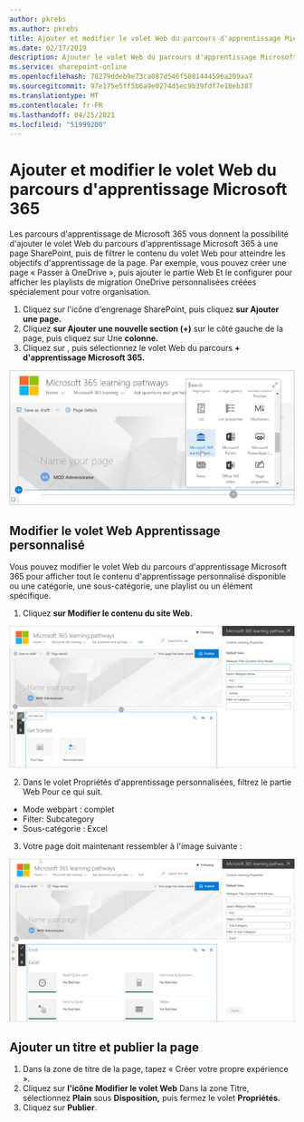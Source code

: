 ```yaml
---
author: pkrebs
ms.author: pkrebs
title: Ajouter et modifier le volet Web du parcours d'apprentissage Microsoft 365
ms.date: 02/17/2019
description: Ajouter le volet Web du parcours d'apprentissage Microsoft 365 à une page SharePoint
ms.service: sharepoint-online
ms.openlocfilehash: 78279ddeb9e73ca087d546f5081444596a209aa7
ms.sourcegitcommit: 97e175e5ff5b6a9e0274d5ec9b39fdf7e18eb387
ms.translationtype: MT
ms.contentlocale: fr-FR
ms.lasthandoff: 04/25/2021
ms.locfileid: "51999200"
---
```

# <a name="add-and-edit-the-microsoft-365-learning-pathways-web-part"></a>Ajouter et modifier le volet Web du parcours d'apprentissage Microsoft 365

Les parcours d'apprentissage de Microsoft 365 vous donnent la possibilité d'ajouter le volet Web du parcours d'apprentissage Microsoft 365 à une page SharePoint, puis de filtrer le contenu du volet Web pour atteindre les objectifs d'apprentissage de la page. Par exemple, vous pouvez créer une page « Passer à OneDrive », puis ajouter le partie Web Et le configurer pour afficher les playlists de migration OneDrive personnalisées créées spécialement pour votre organisation.

1.  Cliquez sur l'icône d'engrenage SharePoint, puis cliquez **sur Ajouter une page.**
2.  Cliquez **sur Ajouter une nouvelle section (+)** sur le côté gauche de la page, puis cliquez sur Une **colonne.**
3.  Cliquez sur , puis sélectionnez le volet Web du parcours **+** **d'apprentissage Microsoft 365.** 

![cg-webpartadd.png](media/cg-webpartadd.png)

## <a name="edit-the-custom-learning-web-part"></a>Modifier le volet Web Apprentissage personnalisé
Vous pouvez modifier le volet Web du parcours d'apprentissage Microsoft 365 pour afficher tout le contenu d'apprentissage personnalisé disponible ou une catégorie, une sous-catégorie, une playlist ou un élément spécifique. 

1.  Cliquez **sur Modifier le contenu du site Web.**

![cg-webpartedit.png](media/cg-webpartedit.png)

2. Dans le volet Propriétés d'apprentissage personnalisées, filtrez le partie Web Pour ce qui suit. 

- Mode webpart : complet
- Filter: Subcategory
- Sous-catégorie : Excel

3. Votre page doit maintenant ressembler à l'image suivante : 

![cg-webpartfilter.png](media/cg-webpartfilter.png)

## <a name="add-a-title-and-publish-the-page"></a>Ajouter un titre et publier la page
1. Dans la zone de titre de la page, tapez « Créer votre propre expérience ».
2. Cliquez sur **l'icône Modifier le volet Web** Dans la zone Titre, sélectionnez **Plain** sous **Disposition,** puis fermez le volet **Propriétés.**
3. Cliquez sur **Publier**.
